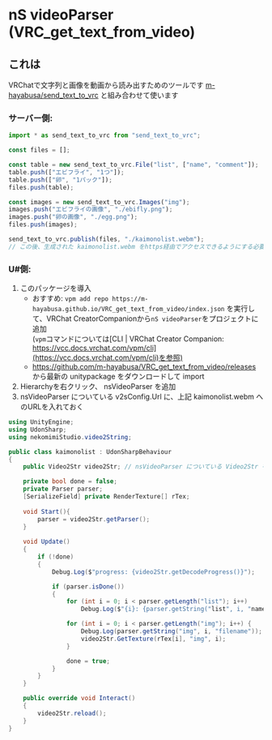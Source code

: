# nS videoParser (VRC_get_text_from_video)
## これは
VRChatで文字列と画像を動画から読み出すためのツールです
[m-hayabusa/send_text_to_vrc](https://github.com/m-hayabusa/send_text_to_vrc) と組み合わせて使います


### サーバー側: 
```javascript
import * as send_text_to_vrc from "send_text_to_vrc";

const files = [];

const table = new send_text_to_vrc.File("list", ["name", "comment"]);
table.push(["エビフライ", "1つ"]);
table.push(["卵", "1パック"]);
files.push(table);

const images = new send_text_to_vrc.Images("img");
images.push("エビフライの画像", "./ebifly.png");
images.push("卵の画像", "./egg.png");
files.push(images);

send_text_to_vrc.publish(files, "./kaimonolist.webm");
// この後、生成された kaimonolist.webm をhttps経由でアクセスできるようにする必要があります
```


### U#側:
1. このパッケージを導入
    * おすすめ: `vpm add repo https://m-hayabusa.github.io/VRC_get_text_from_video/index.json` を実行して、VRChat CreatorCompanionから`nS videoParser`をプロジェクトに追加  
      (`vpm`コマンドについては[CLI | VRChat Creator Companion: https://vcc.docs.vrchat.com/vpm/cli](https://vcc.docs.vrchat.com/vpm/cli)を参照)
    * https://github.com/m-hayabusa/VRC_get_text_from_video/releases から最新の unitypackage をダウンロードして import
2. Hierarchyを右クリック、 nsVideoParser を追加
3. nsVideoParser についている v2sConfig.Url に、上記 kaimonolist.webm へのURLを入れておく

```csharp
using UnityEngine;
using UdonSharp;
using nekomimiStudio.video2String;

public class kaimonolist : UdonSharpBehaviour
{
    public Video2Str video2Str; // nsVideoParser についている Video2Str をここに割りあてる

    private bool done = false;
    private Parser parser;
    [SerializeField] private RenderTexture[] rTex;
    
    void Start(){
        parser = video2Str.getParser();
    }
    
    void Update()
    {
        if (!done)
        {
            Debug.Log($"progress: {video2Str.getDecodeProgress()}");

            if (parser.isDone())
            {
                for (int i = 0; i < parser.getLength("list"); i++)
                    Debug.Log($"{i}: {parser.getString("list", i, "name")}, {parser.getString("list", i, "comment")}");

                for (int i = 0; i < parser.getLength("img"); i++) {
                    Debug.Log(parser.getString("img", i, "filename"));
                    video2Str.GetTexture(rTex[i], "img", i);
                }

                done = true;
            }
        }
    }

    public override void Interact()
    {
        video2Str.reload();
    }
}
```